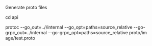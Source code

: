 Generate proto files

cd api

protoc --go_out=..//internal --go_opt=paths=source_relative --go-grpc_out=../internal --go-grpc_opt=paths=source_relative proto/im
age/test.proto
